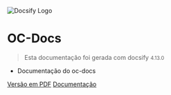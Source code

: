 ![Docsify Logo](https://docsify.js.org/_media/icon.svg)

# OC-Docs

> Esta documentação foi gerada com docsify <small>4.13.0</small>

- Documentação do oc-docs

<a href="/OC-Docs.pdf">Versão em PDF</a>
<a href="/#/HOME">Documentação</a>
